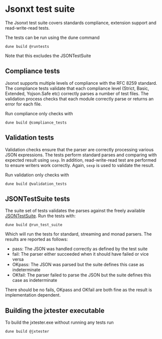# Jsonxt test suite

The Jsonxt test suite covers standards compliance, extension support and
read-write-read tests.

The tests can be run using the dune command

```
dune build @runtests
```
Note that this excludes the JSONTestSuite

## Compliance tests
Jsonxt supports multiple levels of compliance with the RFC 8259
standard. The compliance tests validate that each compliance level
(Strict, Basic, Extended, Yojson.Safe etc) correctly parses a number
of test files.  The validation process checks that each module
correctly parse or returns an error for each file.

Run compliance only checks with

```
dune build @compliance_tests
```

## Validation tests
Validation checks ensure that the parser are correctly processing
various JSON expressions.  The tests perform standard parses
and comparing with expected result using `sexp`.  In addition,
read-write-read test are performed to ensure writers work
correctly.  Again, `sexp` is used to validate the result.

Run validation only checks with

```
dune build @validation_tests
```

## JSONTestSuite tests
The suite set of tests validates the parses against the freely available
[JSONTestSuite](https://github.com/nst/JSONTestSuite). 
Run the tests with:

```
dune build @run_test_suite
```
Which will run the tests for standard, streaming and monad parsers.
The results are reported as follows:
- pass: The JSON was handled correctly as defined by the test suite
- fail: The parser either succeeded when it should have failed or vice versa
- OKpass: The JSON was parsed but the suite defines this case as indeterminate
- OKfail: The parser failed to parse the JSON but the suite defines this case as indeterminate

There should be no fails, OKpass and OKfail are both fine as the result is implementation
dependent.

## Building the jxtester executable
To build the jxtester.exe without running any tests run

```
dune build @jxtester
```

